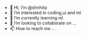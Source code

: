 - 👋 Hi, I’m @shrihita
- 👀 I’m interested in coding,ui and ml
- 🌱 I’m currently learning ml
- 💞️ I’m looking to collaborate on ...
- 📫 How to reach me ...

<!---
shrihita/shrihita is a ✨ special ✨ repository because its `README.md` (this file) appears on your GitHub profile.
You can click the Preview link to take a look at your changes.
--->
